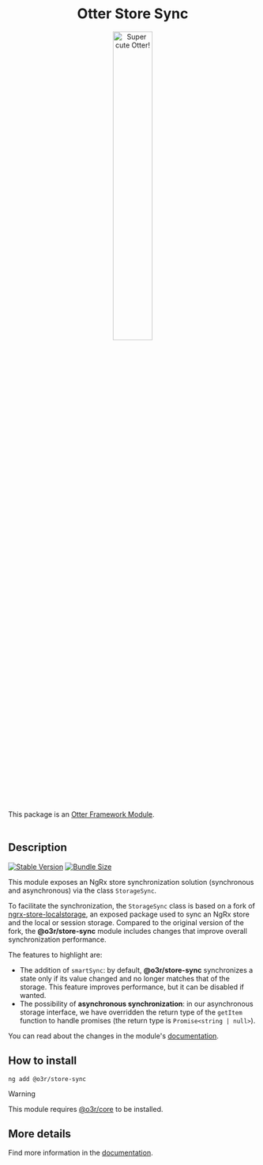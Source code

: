 <h1 align="center">Otter Store Sync</h1>
<p align="center">
  <img src="https://raw.githubusercontent.com/AmadeusITGroup/otter/main/assets/logo/otter.png" alt="Super cute Otter!" width="40%"/>
</p>

This package is an [Otter Framework Module](https://github.com/AmadeusITGroup/otter/tree/main/docs/core/MODULE.md).
<br />
<br />

## Description

[![Stable Version](https://img.shields.io/npm/v/@o3r/store-sync?style=for-the-badge)](https://www.npmjs.com/package/@o3r/store-sync)
[![Bundle Size](https://img.shields.io/bundlephobia/min/@o3r/store-sync?color=green&style=for-the-badge)](https://www.npmjs.com/package/@o3r/store-sync)

This module exposes an NgRx store synchronization solution (synchronous and asynchronous) via the class `StorageSync`.

To facilitate the synchronization, the `StorageSync` class is based on a fork of [ngrx-store-localstorage](https://github.com/btroncone/ngrx-store-localstorage), an exposed package used to sync an NgRx store and the local or session storage.
Compared to the original version of the fork, the **@o3r/store-sync** module includes changes that improve overall synchronization performance.

The features to highlight are:
* The addition of `smartSync`: by default, **@o3r/store-sync** synchronizes a state only if its value changed and no longer matches that of the storage. This feature improves performance, but it can be disabled if wanted.
* The possibility of **asynchronous synchronization**: in our asynchronous storage interface, we have overridden the return type of the `getItem` function to handle promises (the return type is `Promise<string | null>`).

You can read about the changes in the module's [documentation](https://github.com/AmadeusITGroup/otter/blob/main/docs/store-sync/STORE_SYNC.md).

## How to install

```shell
ng add @o3r/store-sync
```

> [!WARNING]
> This module requires [@o3r/core](https://www.npmjs.com/package/@o3r/core) to be installed.

## More details

Find more information in the [documentation](https://github.com/AmadeusITGroup/otter/blob/main/docs/store-sync/STORE_SYNC.md).
